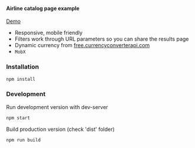 #### Airline catalog page example
[Demo](https://cranx.ru/a/tickets/)



- Responsive, mobile friendly
- Filters work through URL parameters so you can share the results page
- Dynamic currency from  [free.currencyconverterapi.com](https://free.currencyconverterapi.com/)
- `MobX`


### Installation
```sh
npm install
```

### Development

Run development version with dev-server
```sh
npm start
```

Build production version (check 'dist' folder)
```sh
npm run build
```
